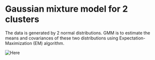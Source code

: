 # Gaussian mixture model for 2 clusters

The data is generated by 2 normal distributions. GMM is to estimate the means and covariances of these two distributions using Expectation-Maximization (EM) algorithm.

![Here](https://github.com/xl0418/GMM/test3.gif)
 
